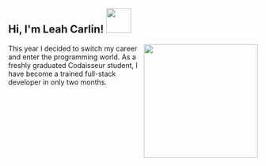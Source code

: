 <h2> Hi, I'm Leah Carlin! <img src="https://media.giphy.com/media/AYECTMLNS4o67dCoeY/giphy.gif" width="50"></h2>
<img align='right' src="https://media.giphy.com/media/AYECTMLNS4o67dCoeY/giphy.gif" width="230">

This year I decided to switch my career and enter the programming world. As a freshly graduated Codaisseur student, I have become a trained full-stack developer in only two months.
